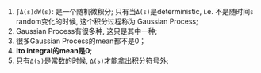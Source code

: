 1. ```∫Δ(s)dW(s)```: 是一个随机微积分; 只有当```Δ(s)```是deterministic, i.e. 不是随时间```s``` random变化的时候, 这个积分过程称为
Gaussian Process;
2. Gaussian Process有很多种, 这只是其中一种;
3. 很多Gaussian Process的mean都不是0；
4. **Ito integral的mean是0**;
5. 只有```Δ(s)```是常数的时候, ```Δ(s)```才能拿出积分符号外;
